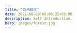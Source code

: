 ```yaml
---
title: "自己紹介"
date: 2021-06-09T08:06:25+06:00
description: Self Introduction.
hero: images/forest.jpg
---
```


